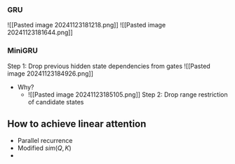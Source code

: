 ### GRU


![[Pasted image 20241123181218.png]]
![[Pasted image 20241123181644.png]]

### MiniGRU
Step 1: Drop previous hidden state dependencies from gates
![[Pasted image 20241123184926.png]]
- Why?
	- ![[Pasted image 20241123185105.png]]
Step 2: Drop range restriction of candidate states



## How to achieve linear attention
- Parallel recurrence
- Modified $sim (Q,K)$
- 